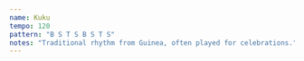 ```yaml
---
name: Kuku
tempo: 120
pattern: "B S T S B S T S"
notes: "Traditional rhythm from Guinea, often played for celebrations."
---
```

